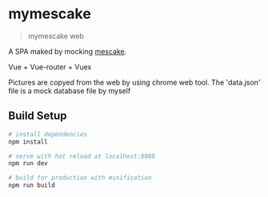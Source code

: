 # mymescake

> mymescake web

A SPA maked by mocking  [mescake](http://www.mescake.com). 

Vue + Vue-router + Vuex

Pictures are copyed from the web by using chrome web tool. The 'data.json' file is a mock database file by myself

## Build Setup

``` bash
# install dependencies
npm install

# serve with hot reload at localhost:8080
npm run dev

# build for production with minification
npm run build

